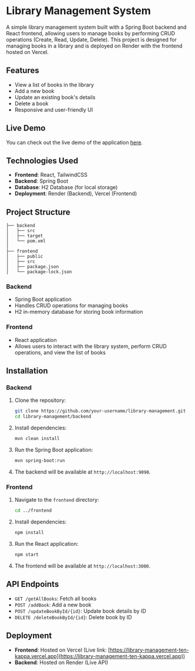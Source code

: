 # Library Management System

A simple library management system built with a Spring Boot backend and React frontend, allowing users to manage books by performing CRUD operations (Create, Read, Update, Delete). This project is designed for managing books in a library and is deployed on Render with the frontend hosted on Vercel.

## Features

- View a list of books in the library
- Add a new book
- Update an existing book's details
- Delete a book
- Responsive and user-friendly UI

## Live Demo

You can check out the live demo of the application [here](https://library-management-ten-kappa.vercel.app).

## Technologies Used

- **Frontend**: React, TailwindCSS
- **Backend**: Spring Boot
- **Database**: H2 Database (for local storage)
- **Deployment**: Render (Backend), Vercel (Frontend)

## Project Structure

```
├── backend
│   ├── src
│   ├── target
│   └── pom.xml
│
├── frontend
│   ├── public
│   ├── src
│   ├── package.json
│   └── package-lock.json
```

### Backend

- Spring Boot application
- Handles CRUD operations for managing books
- H2 in-memory database for storing book information

### Frontend

- React application
- Allows users to interact with the library system, perform CRUD operations, and view the list of books

## Installation

### Backend

1. Clone the repository:
   ```bash
   git clone https://github.com/your-username/library-management.git
   cd library-management/backend
   ```

2. Install dependencies:
   ```bash
   mvn clean install
   ```

3. Run the Spring Boot application:
   ```bash
   mvn spring-boot:run
   ```

4. The backend will be available at `http://localhost:9090`.

### Frontend

1. Navigate to the `frontend` directory:
   ```bash
   cd ../frontend
   ```

2. Install dependencies:
   ```bash
   npm install
   ```

3. Run the React application:
   ```bash
   npm start
   ```

4. The frontend will be available at `http://localhost:3000`.

## API Endpoints

- `GET /getAllBooks`: Fetch all books
- `POST /addBook`: Add a new book
- `POST /updateBookById/{id}`: Update book details by ID
- `DELETE /deleteBookById/{id}`: Delete book by ID

## Deployment

- **Frontend**: Hosted on Vercel (Live link: [https://library-management-ten-kappa.vercel.app](https://library-management-ten-kappa.vercel.app))
- **Backend**: Hosted on Render (Live API)
